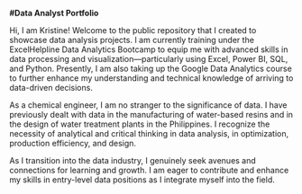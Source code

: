 <b>#Data Analyst Portfolio</b>

Hi, I am Kristine! Welcome to the public repository that I created to showcase data analysis projects. I am currently training under the ExcelHelpline Data Analytics Bootcamp to equip me with advanced skills in data processing and visualization—particularly using Excel, Power BI, SQL, and Python. Presently, I am also taking up the Google Data Analytics course to further enhance my understanding and technical knowledge of arriving to data-driven decisions. 

As a chemical engineer, I am no stranger to the significance of data. I have previously dealt with data in the manufacturing of water-based resins and in the design of water treatment plants in the Philippines. I recognize the necessity of analytical and critical thinking in data analysis, in optimization, production efficiency, and design. 

As I transition into the data industry, I genuinely seek avenues and connections for learning and growth. I am eager to contribute and enhance my skills in entry-level data positions as I integrate myself into the field. 

